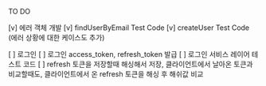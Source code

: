TO DO

[v] 에러 객체 개발
[v] findUserByEmail Test Code
[v] createUser Test Code (에러 상황에 대한 케이스도 추가)

[ ] 로그인
[ ] 로그인 access_token, refresh_token 발급
[ ] 로그인 서비스 레이어 테스트 코드
[ ] refresh 토큰을 저장할때 해싱해서 저장, 클라이언트에서 날아온 토큰과 비교할때도, 클라이언트에서 온 refresh 토큰을 해싱 후 해쉬값 비교
